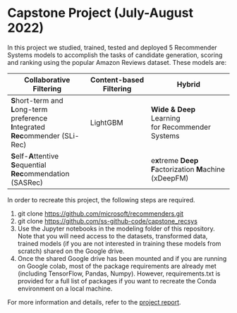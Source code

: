 # Capstone Project (July-August 2022)

In this project we studied, trained, tested and deployed 5 Recommender Systems models to accomplish the tasks of candidate generation, scoring and ranking using the popular Amazon Reviews dataset. These models are:

| Collaborative Filtering  | Content-based Filtering | Hybrid   
| ------------------------ | ----------------------- | --------    |
| **S**hort-term and **L**ong-term<br>preference **I**ntegrated<br>**Rec**ommender (SLi-Rec) | LightGBM | **Wide & Deep** Learning<br>for Recommender<br>Systems |
| **S**elf-**A**ttentive **S**equential<br>**Rec**ommendation (SASRec) | | e**x**treme **Deep**<br>**F**actorization **M**achine (xDeepFM) |

In order to recreate this project, the following steps are required.
1. git clone https://github.com/microsoft/recommenders.git
2. git clone https://github.com/ss-github-code/capstone_recsys
3. Use the Jupyter notebooks in the modeling folder of this repository. Note that you will need access to the datasets, transformed data, trained models (if you are not interested in training these models from scratch) shared on the Google drive.
4. Once the shared Google drive has been mounted and if you are running on Google colab, most of the package requirements are already met (including TensorFlow, Pandas, Numpy). However, requirements.txt is provided for a full list of packages if you want to recreate the Conda environment on a local machine.

For more information and details, refer to the [project report](https://github.com/ss-github-code/capstone_recsys/blob/main/report/report.md).
